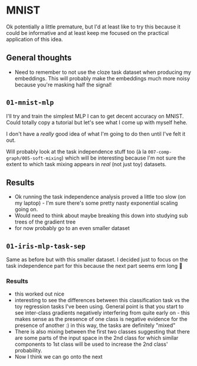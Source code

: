 # MNIST

Ok potentially a little premature, but I'd at least like to try this because it could be informative and at least keep me focused on the practical application of this idea.

## General thoughts

- Need to remember to not use the cloze task dataset when producing my embeddings. This will probably make the embeddings much more noisy because you're masking half the signal!

## `01-mnist-mlp`

I'll try and train the simplest MLP I can to get decent accuracy on MNIST. Could totally copy a tutorial but let's see what I come up with myself hehe.

I don't have a _really_ good idea of what I'm going to do then until I've felt it out.

Will probably look at the task independence stuff too (à la `007-comp-graph/005-soft-mixing`) which will be interesting because I'm not sure the extent to which task mixing appears in _real_ (not just toy) datasets.

## Results

- Ok running the task independence analysis proved a little too slow (on my laptop) - I'm sure there's some pretty nasty exponential scaling going on.
- Would need to think about maybe breaking this down into studying sub trees of the gradient tree
- for now probably go to an even smaller dataset

## `01-iris-mlp-task-sep`

Same as before but with this smaller dataset. I decided just to focus on the task independence part for this because the next part seems erm long 🙈

### Results

- this worked out nice
- interesting to see the differences between this classification task vs the toy regression tasks I've been using. General point is that you start to see inter-class gradients negatively interfering from quite early on - this makes sense as the presence of one class is negative evidence for the presence of another :) in this way, the tasks are definitely "mixed"
- There is also mixing between the first two classes suggesting that there are some parts of the input space in the 2nd class for which similar components to 1st class will be used to increase the 2nd class' probability.
- Now I think we can go onto the next 